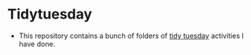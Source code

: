 # Tidytuesday
* This repository contains a bunch of folders of [tidy tuesday](https://github.com/rfordatascience/tidytuesday) activities I have done.
